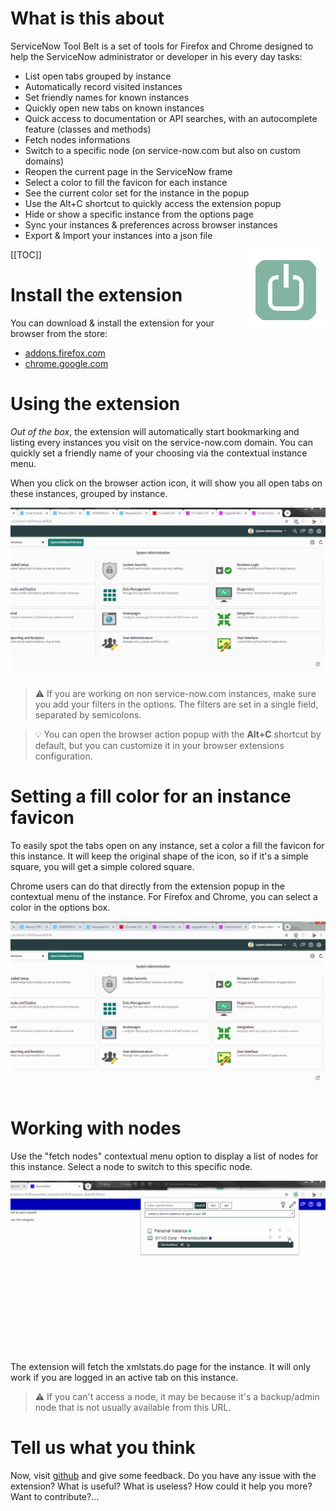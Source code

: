 # What is this about

ServiceNow Tool Belt is a set of tools for Firefox and Chrome designed to help the ServiceNow administrator or developer in his every day tasks:
* List open tabs grouped by instance
* Automatically record visited instances 
* Set friendly names for known instances
* Quickly open new tabs on known instances
* Quick access to documentation or API searches, with an autocomplete feature (classes and methods)
* Fetch nodes informations 
* Switch to a specific node (on service-now.com but also on custom domains)
* Reopen the current page in the ServiceNow frame
* Select a color to fill the favicon for each instance
* See the current color set for the instance in the popup
* Use the Alt+C shortcut to quickly access the extension popup
* Hide or show a specific instance from the options page
* Sync your instances & preferences across browser instances
* Export & Import your instances into a json file

<img src="assets/tools2-128.png" align="right" alt="big icon"/>

[[TOC]]

# Install the extension

You can download & install the extension for your browser from the store:
* [addons.firefox.com](https://addons.mozilla.org/fr/firefox/addon/snow-tool-belt/)
* [chrome.google.com](https://chrome.google.com/webstore/detail/servicenow-tool-belt/jflcifhpkilfaomlnikfaaccmpidkmln)


# Using the extension

_Out of the box_, the extension will automatically start bookmarking and listing every instances you visit on the service-now.com domain. You can quickly set a friendly name of your choosing via the contextual instance menu.

When you click on the browser action icon, it will show you all open tabs on these instances, grouped by instance.

![add and rename](assets/add_and_rename.gif "Add and rename")

>&#9888; If you are working on non service-now.com instances, make sure you add your filters in the options. The filters are set in a single field, separated by semicolons.

>&#128161; You can open the browser action popup with the **Alt+C** shortcut by default, but you can customize it in your browser extensions configuration.


# Setting a fill color for an instance favicon

To easily spot the tabs open on any instance, set a color a fill the favicon for this instance. It will keep the original shape of the icon, so if it's a simple square, you will get a simple colored square.

Chrome users can do that directly from the extension popup in the contextual menu of the instance. For Firefox and Chrome, you can select a color in the options box.

![change color](assets/change_color.gif "Change color")

# Working with nodes

Use the "fetch nodes" contextual menu option to display a list of nodes for this instance. Select a node to switch to this specific node.

![scan nodes](assets/scan_nodes.gif "Scan nodes")

The extension will fetch the xmlstats.do page for the instance. It will only work if you are logged in an active tab on this instance.

>&#9888; If you can't access a node, it may be because it's a backup/admin node that is not usually available from this URL.

# Tell us what you think

Now, visit [github](https://github.com/macmorning/snowtools-webext/issues) and give some feedback. Do you have any issue with the extension? What is useful? What is useless? How could it help you more? Want to contribute?...
